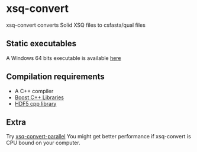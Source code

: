 xsq-convert
===========
xsq-convert converts Solid XSQ files to csfasta/qual files

Static executables
-------------
A Windows 64 bits executable is available [here](https://drive.google.com/file/d/0B4EkPQ4ESUlsTDgzN2dPdl9OeGs/edit?usp=sharing)

Compilation requirements
-------------
- A C++ compiler
- [Boost C++ Libraries](http://www.boost.org)
- [HDF5 cpp library](http://www.hdfgroup.org/HDF5/doc/cpplus_RM/)

Extra
-------------
Try [xsq-convert-parallel](https://github.com/fplaza/xsq-convert-parallel)
You might get better performance if xsq-convert is CPU bound on your computer.

